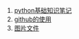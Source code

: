 
1. [python基础知识笔记](https://github.com/hermanxie/Study-notes-of-python/tree/master/Command-notes)
2. [github的使用](https://github.com/hermanxie/Study-notes-of-python/tree/master/Github)
3. [图片文件](https://github.com/hermanxie/Study-notes-of-python/tree/master/images)
